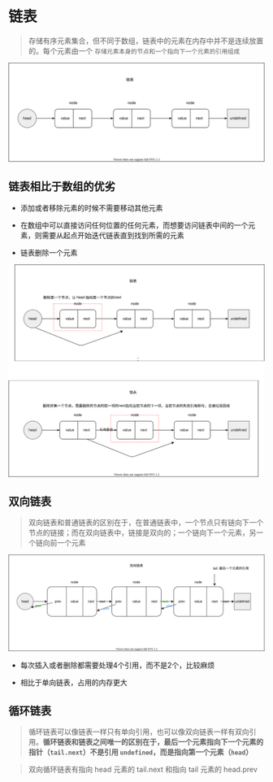 # 链表

> 存储有序元素集合，但不同于数组，链表中的元素在内存中并不是连续放置的。每个元素由一个 `存储元素本身的节点和一个指向下一个元素的引用组成`

![Image text](./images/linked.drawio.svg)

## 链表相比于数组的优劣

- 添加或者移除元素的时候不需要移动其他元素

- 在数组中可以直接访问任何位置的任何元素，而想要访问链表中间的一个元素，则需要从起点开始迭代链表直到找到所需的元素

- 链表删除一个元素

![image text](./images/linked-removed.drawio.svg)

## 双向链表

> 双向链表和普通链表的区别在于，在普通链表中，一个节点只有链向下一个节点的链接；而在双向链表中，链接是双向的；一个链向下一个元素，另一个链向前一个元素

![image text](./images/doubleLinked.drawio.svg)

- 每次插入或者删除都需要处理4个引用，而不是2个，比较麻烦

- 相比于单向链表，占用的内存更大

## 循环链表

> 循环链表可以像链表一样只有单向引用，也可以像双向链表一样有双向引用。**循环链表和链表之间唯一的区别在于，最后一个元素指向下一个元素的指针（`tail.next`）不是引用 `undefined`，而是指向第一个元素（`head`）**

> 双向循环链表有指向 head 元素的 tail.next 和指向 tail 元素的 head.prev
